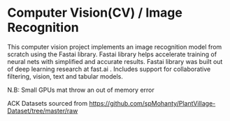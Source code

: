 # Computer Vision(CV) / Image Recognition
This computer vision project implements an image recognition model from scratch using the Fastai library. Fastai library helps accelerate training of neural nets with simplified and accurate results. Fastai library was built out of deep learning research at fast.ai . Includes support for collaborative filtering, vision, text and tabular models.

N.B: Small GPUs mat throw an out of memory error 

ACK
Datasets sourced from https://github.com/spMohanty/PlantVillage-Dataset/tree/master/raw
